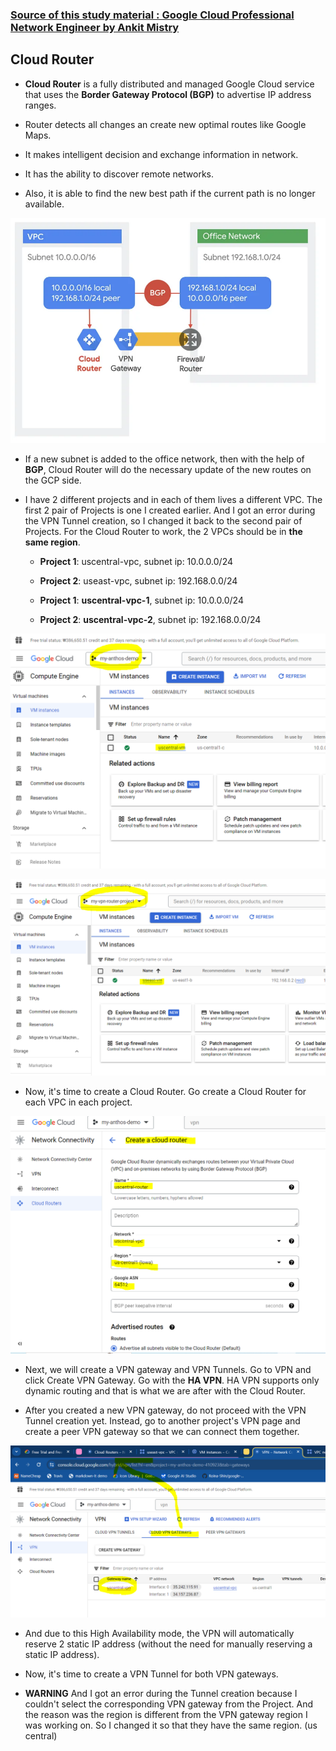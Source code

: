 ### [Source of this study material : Google Cloud Professional Network Engineer by Ankit Mistry](https://www.udemy.com/course/google-cloud-networking/)


## Cloud Router

- **Cloud Router** is a fully distributed and managed Google Cloud service that uses the **Border Gateway Protocol (BGP)** to advertise IP address ranges.

- Router detects all changes an create new optimal routes like Google Maps.

- It makes intelligent decision and exchange information in network.

- It has the ability to discover remote networks.

- Also, it is able to find the new best path if the current path is no longer available.


![cloud-router-structure](/GCP_pictures/Study-logs/Networking-Advanced3/cloud-router-structure.PNG "Cloud Router Structure")


- If a new subnet is added to the office network, then with the help of **BGP**, Cloud Router will do the necessary update of the new routes on the GCP side.


- I have 2 different projects and in each of them lives a different VPC. The first 2 pair of Projects is one I created earlier. And I got an error during the VPN Tunnel creation, so I changed it back to the second pair of Projects. For the Cloud Router to work, the 2 VPCs should be in **the same region**.

  - **Project 1**: uscentral-vpc, subnet ip: 10.0.0.0/24

  - **Project 2**: useast-vpc, subnet ip: 192.168.0.0/24

  - **Project 1**: **uscentral-vpc-1**, subnet ip: 10.0.0.0/24

  - **Project 2**: **uscentral-vpc-2**, subnet ip: 192.168.0.0/24


![vm1-vpc1](/GCP_pictures/Study-logs/Networking-Advanced3/vm1-vpc1.PNG "VM 1 in VPC 1 created")


![vm2-vpc2](/GCP_pictures/Study-logs/Networking-Advanced3/vm2-vpc2.PNG "VM 2 in VPC 2 created")


- Now, it's time to create a Cloud Router. Go create a Cloud Router for each VPC in each project.


![create-router](/GCP_pictures/Study-logs/Networking-Advanced3/create-router.PNG "Router creation")


- Next, we will create a VPN gateway and VPN Tunnels. Go to VPN and click Create VPN Gateway. Go with the **HA VPN**. HA VPN supports only dynamic routing and that is what we are after with the Cloud Router.


- After you created a new VPN gateway, do not proceed with the VPN Tunnel creation yet. Instead, go to another project's VPN page and create a peer VPN gateway so that we can connect them together.


![vpn-gateway-created](/GCP_pictures/Study-logs/Networking-Advanced3/vpn-gateway-created.PNG "VPN gateway created")


- And due to this High Availability mode, the VPN will automatically reserve 2 static IP address (without the need for manually reserving a static IP address).


- Now, it's time to create a VPN Tunnel for both VPN gateways.

- **WARNING** And I got an error during the Tunnel creation because I couldn't select the corresponding VPN gateway from the Project. And the reason was the region is different from the VPN gateway region I was working on. So I changed it so that they have the same region. (us central)




